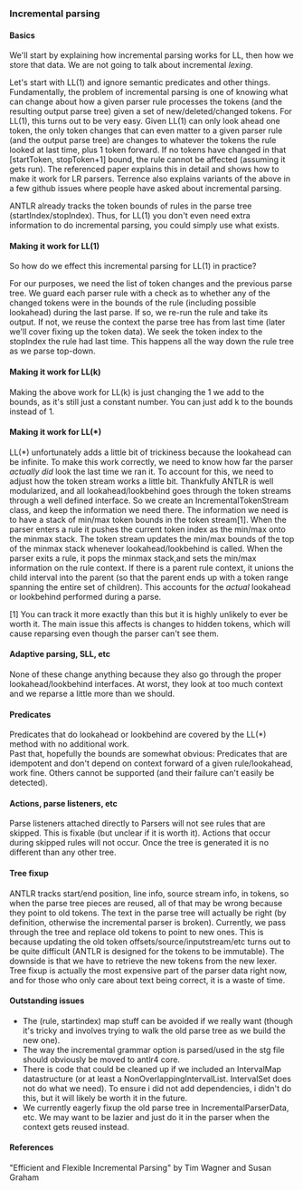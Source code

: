 ### Incremental parsing

#### Basics

We'll start by explaining how incremental parsing works for LL, then how we store that data. We are not going to talk about incremental _lexing_.

Let's start with LL(1) and ignore semantic predicates and other things. Fundamentally, the problem of incremental parsing is one of knowing what can change about how a given parser rule processes the tokens (and the resulting output parse tree) given a set of new/deleted/changed tokens. For LL(1), this turns out to be very easy. Given LL(1) can only look ahead one token, the only token changes that can even matter to a given parser rule (and the output parse tree) are changes to whatever the tokens the rule looked at last time, plus 1 token forward. If no tokens have changed in that [startToken, stopToken+1] bound, the rule cannot be affected (assuming it gets run). The referenced paper explains this in detail and shows how to make it work for LR parsers. Terrence also explains variants of the above in a few github issues where people have asked about incremental parsing.

ANTLR already tracks the token bounds of rules in the parse tree (startIndex/stopIndex). Thus, for LL(1) you don't even need extra information to do incremental parsing, you could simply use what exists.

#### Making it work for LL(1)

So how do we effect this incremental parsing for LL(1) in practice?

For our purposes, we need the list of token changes and the previous parse tree. We guard each parser rule with a check as to whether any of the changed tokens were in the bounds of the rule (including possible lookahead) during the last parse. If so, we re-run the rule and take its output. If not, we reuse the context the parse tree has from last time (later we'll cover fixing up the token data). We seek the token index to the stopIndex the rule had last time. This happens all the way down the rule tree as we parse top-down.

#### Making it work for LL(k)

Making the above work for LL(k) is just changing the 1 we add to the bounds, as it's still just a constant number. You can just add k to the bounds instead of 1.

#### Making it work for LL(\*)

LL(\*) unfortunately adds a little bit of trickiness because the lookahead can be infinite. To make this work correctly, we need to know how far the parser _actually did_ look the last time we ran it. To account for this, we need to adjust how the token stream works a little bit. Thankfully ANTLR is well modularized, and all lookahead/lookbehind goes through the token streams through a well defined interface. So we create an IncrementalTokenStream class, and keep the information we need there. The information we need is to have a stack of min/max token bounds in the token stream[1]. When the parser enters a rule it pushes the current token index as the min/max onto the minmax stack. The token stream updates the min/max bounds of the top of the minmax stack whenever lookahead/lookbehind is called. When the parser exits a rule, it pops the minmax stack,and sets the min/max information on the rule context. If there is a parent rule context, it unions the child interval into the parent (so that the parent ends up with a token range spanning the entire set of children). This accounts for the _actual_ lookahead or lookbehind performed during a parse.

[1] You can track it more exactly than this but it is highly unlikely to ever be worth it. The main issue this affects is changes to hidden tokens, which will cause reparsing even though the parser can't see them.

#### Adaptive parsing, SLL, etc

None of these change anything because they also go through the proper lookahead/lookbehind interfaces. At worst, they look at too much context and we reparse a little more than we should.

#### Predicates

Predicates that do lookahead or lookbehind are covered by the LL(\*) method with no additional work.  
Past that, hopefully the bounds are somewhat obvious: Predicates that are idempotent and don't depend on context forward of a given rule/lookahead, work fine.
Others cannot be supported (and their failure can't easily be detected).

#### Actions, parse listeners, etc

Parse listeners attached directly to Parsers will not see rules that are skipped. This is fixable (but unclear if it is worth it). Actions that occur during skipped rules will not occur.
Once the tree is generated it is no different than any other tree.

#### Tree fixup

ANTLR tracks start/end position, line info, source stream info, in tokens, so when the parse tree pieces are reused, all of that may be wrong because they point to old tokens. The text in the parse tree will actually be right (by definition, otherwise the incremental parser is broken). Currently, we pass through the tree and replace old tokens to point to new ones. This is because updating the old token offsets/source/inputstream/etc turns out to be quite difficult (ANTLR is designed for the tokens to be immutable). The downside is that we have to retrieve the new tokens from the new lexer.
Tree fixup is actually the most expensive part of the parser data right now, and for those who only care about text being correct, it is a waste of time.

#### Outstanding issues

- The (rule, startindex) map stuff can be avoided if we really want (though it's tricky and involves trying to walk the old parse tree as we build the new one).
- The way the incremental grammar option is parsed/used in the stg file should obviously be moved to antlr4 core.
- There is code that could be cleaned up if we included an IntervalMap datastructure (or at least a NonOverlappingIntervalList. IntervalSet does not do what we need). To ensure i did not add dependencies, i didn't do this, but it will likely be worth it in the future.
- We currently eagerly fixup the old parse tree in IncrementalParserData, etc. We may want to be lazier and just do it in the parser when the context gets reused instead.

#### References

"Efficient and Flexible Incremental Parsing" by Tim Wagner and Susan Graham
